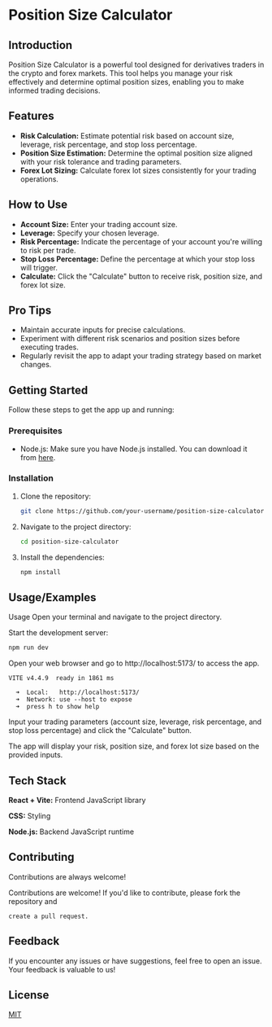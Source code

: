 # Position Size Calculator

## Introduction

Position Size Calculator is a powerful tool designed for derivatives traders in the crypto and forex markets. This tool helps you manage your risk effectively and determine optimal position sizes, enabling you to make informed trading decisions.

## Features

- **Risk Calculation:** Estimate potential risk based on account size, leverage, risk percentage, and stop loss percentage.
- **Position Size Estimation:** Determine the optimal position size aligned with your risk tolerance and trading parameters.
- **Forex Lot Sizing:** Calculate forex lot sizes consistently for your trading operations.

## How to Use

- **Account Size:** Enter your trading account size.
- **Leverage:** Specify your chosen leverage.
- **Risk Percentage:** Indicate the percentage of your account you're willing to risk per trade.
- **Stop Loss Percentage:** Define the percentage at which your stop loss will trigger.
- **Calculate:** Click the "Calculate" button to receive risk, position size, and forex lot size.

## Pro Tips

- Maintain accurate inputs for precise calculations.
- Experiment with different risk scenarios and position sizes before executing trades.
- Regularly revisit the app to adapt your trading strategy based on market changes.

## Getting Started

Follow these steps to get the app up and running:

### Prerequisites

- Node.js: Make sure you have Node.js installed. You can download it from [here](https://nodejs.org/).

### Installation

1. Clone the repository:

   ```bash
   git clone https://github.com/your-username/position-size-calculator.git
   ```

2. Navigate to the project directory:

   ```bash
   cd position-size-calculator
   ```

3. Install the dependencies:
   ```bash
   npm install
   ```

## Usage/Examples

Usage
Open your terminal and navigate to the project directory.

Start the development server:

```bash
npm run dev
```

Open your web browser and go to http://localhost:5173/ to access the app.

```
VITE v4.4.9  ready in 1861 ms

  ➜  Local:   http://localhost:5173/
  ➜  Network: use --host to expose
  ➜  press h to show help
```

Input your trading parameters (account size, leverage, risk percentage, and stop loss percentage) and click the "Calculate" button.

The app will display your risk, position size, and forex lot size based on the provided inputs.

## Tech Stack

**React + Vite:** Frontend JavaScript library

**CSS:** Styling

**Node.js:** Backend JavaScript runtime

## Contributing

Contributions are always welcome!

Contributions are welcome! If you'd like to contribute, please fork the repository and

`create a pull request.`

## Feedback

If you encounter any issues or have suggestions, feel free to open an issue. Your feedback is valuable to us!

## License

[MIT](https://choosealicense.com/licenses/mit/)
